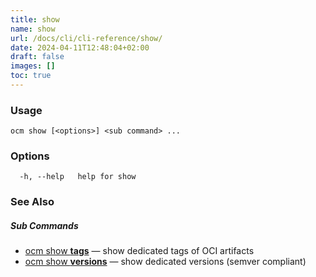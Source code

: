 ```yaml
---
title: show
name: show
url: /docs/cli/cli-reference/show/
date: 2024-04-11T12:48:04+02:00
draft: false
images: []
toc: true
---
```

### Usage

```
ocm show [<options>] <sub command> ...
```

### Options

```
  -h, --help   help for show
```

### See Also



##### Sub Commands

* [ocm show <b>tags</b>](/docs/cli/cli-reference/show/tags)	 &mdash; show dedicated tags of OCI artifacts
* [ocm show <b>versions</b>](/docs/cli/cli-reference/show/versions)	 &mdash; show dedicated versions (semver compliant)

